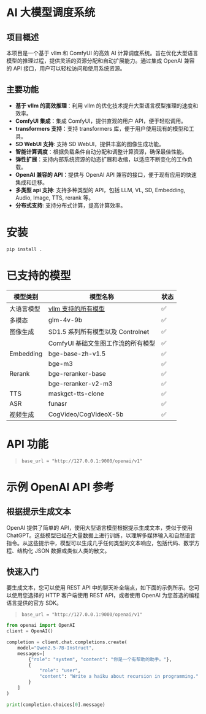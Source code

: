 # AI 大模型调度系统

## 项目概述

本项目是一个基于 vllm 和 ComfyUI 的高效 AI 计算调度系统。旨在优化大型语言模型的推理过程，提供灵活的资源分配和自动扩展能力。通过集成 OpenAI 兼容的 API 接口，用户可以轻松访问和使用系统资源。

## 主要功能

- **基于 vllm 的高效推理**：利用 vllm 的优化技术提升大型语言模型推理的速度和效率。
- **ComfyUI 集成**：集成 ComfyUI，提供直观的用户 API，便于轻松调用。
- **transformers 支持**：支持 transformers 库，便于用户使用现有的模型和工具。
- **SD WebUI 支持**: 支持 SD WebUI，提供丰富的图像生成功能。
- **智能计算调度**：根据负载条件自动分配和调整计算资源，确保最佳性能。
- **弹性扩展**：支持内部系统资源的动态扩展和收缩，以适应不断变化的工作负载。
- **OpenAI 兼容的 API**：提供与 OpenAI API 兼容的接口，便于现有应用的快速集成和迁移。
- **多类型 api 支持**: 支持多种类型的 API，包括 LLM, VL, SD, Embedding, Audio, Image, TTS, rerank 等。
- **分布式支持**: 支持分布式计算，提高计算效率。

# 安装

```bash
pip install .
```

# 已支持的模型

| 模型类别   | 模型名称                                                                           | 状态 |
| ---------- | ---------------------------------------------------------------------------------- | ---- |
| 大语言模型 | [vllm 支持的所有模型](https://docs.vllm.ai/en/latest/models/supported_models.html) | ✅   |
| 多模态     | glm-4v-9b                                                                          | ✅   |
| 图像生成   | SD1.5 系列所有模型以及 Controlnet                                                  | ✅   |
|            | ComfyUI 基础文生图工作流的所有模型                                                 | ✅   |
| Embedding  | bge-base-zh-v1.5                                                                   | ✅   |
|            | bge-m3                                                                             | ✅   |
| Rerank     | bge-reranker-base                                                                  | ✅   |
|            | bge-reranker-v2-m3                                                                 | ✅   |
| TTS        | maskgct-tts-clone                                                                  | ✅   |
| ASR        | funasr                                                                             | ✅   |
| 视频生成   | CogVideo/CogVideoX-5b                                                              | ✅   |

# API 功能

> `base_url = "http://127.0.0.1:9000/openai/v1"`

# 示例 OpenAI API 参考

## 根据提示生成文本

OpenAI 提供了简单的 API，使用大型语言模型根据提示生成文本，类似于使用 ChatGPT。这些模型已经在大量数据上进行训练，以理解多媒体输入和自然语言指令。从这些提示中，模型可以生成几乎任何类型的文本响应，包括代码、数学方程、结构化 JSON 数据或类似人类的散文。

## 快速入门

要生成文本，您可以使用 REST API 中的聊天补全端点，如下面的示例所示。您可以使用您选择的 HTTP 客户端使用 REST API，或者使用 OpenAI 为您首选的编程语言提供的官方 SDK。

> `base_url = "http://127.0.0.1:9000/openai/v1"`

```python
from openai import OpenAI
client = OpenAI()

completion = client.chat.completions.create(
    model="Qwen2.5-7B-Instruct",
    messages=[
        {"role": "system", "content": "你是一个有帮助的助手。"},
        {
            "role": "user",
            "content": "Write a haiku about recursion in programming."
        }
    ]
)

print(completion.choices[0].message)
```
